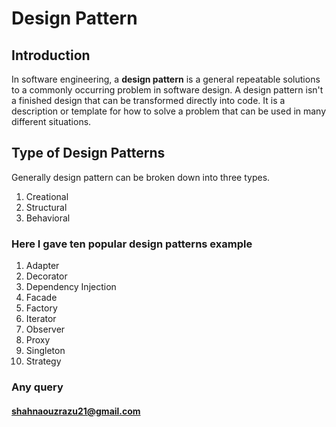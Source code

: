 # Design Pattern

## Introduction

In software engineering, a <b>design pattern</b> is a general repeatable solutions
to a commonly occurring problem in software design. A design pattern isn't a finished
design that can be transformed directly into code. It is a description or template
for how to solve a problem that can be used in many different situations.

## Type of Design Patterns

Generally design pattern can be broken down into three types.

1. Creational
2. Structural
3. Behavioral

### Here I gave ten popular design patterns example

1. Adapter
2. Decorator
3. Dependency Injection
4. Facade
5. Factory
6. Iterator
7. Observer
8. Proxy
9. Singleton
10. Strategy

### Any query
#### shahnaouzrazu21@gmail.com